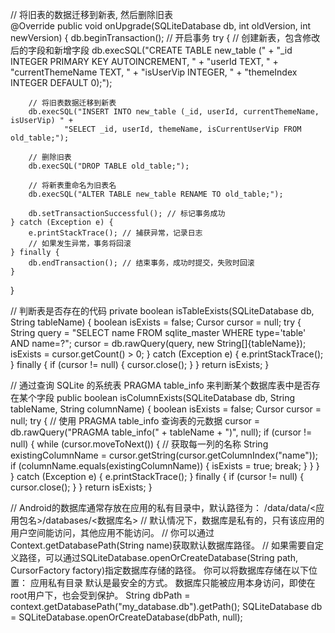 // 将旧表的数据迁移到新表, 然后删除旧表   
@Override
public void onUpgrade(SQLiteDatabase db, int oldVersion, int newVersion) {
db.beginTransaction(); // 开启事务
try {
// 创建新表，包含修改后的字段和新增字段
db.execSQL("CREATE TABLE new_table (" +
"_id INTEGER PRIMARY KEY AUTOINCREMENT, " +
"userId TEXT, " +
"currentThemeName TEXT, " +
"isUserVip INTEGER, " +
"themeIndex INTEGER DEFAULT 0);");

        // 将旧表数据迁移到新表
        db.execSQL("INSERT INTO new_table (_id, userId, currentThemeName, isUserVip) " +
                "SELECT _id, userId, themeName, isCurrentUserVip FROM old_table;");

        // 删除旧表
        db.execSQL("DROP TABLE old_table;");

        // 将新表重命名为旧表名
        db.execSQL("ALTER TABLE new_table RENAME TO old_table;");

        db.setTransactionSuccessful(); // 标记事务成功
    } catch (Exception e) {
        e.printStackTrace(); // 捕获异常，记录日志
        // 如果发生异常，事务将回滚
    } finally {
        db.endTransaction(); // 结束事务，成功时提交，失败时回滚
    }
}

// 判断表是否存在的代码
private boolean isTableExists(SQLiteDatabase db, String tableName) {
boolean isExists = false;
Cursor cursor = null;
try {
String query = "SELECT name FROM sqlite_master WHERE type='table' AND name=?";
cursor = db.rawQuery(query, new String[]{tableName});
isExists = cursor.getCount() > 0;
} catch (Exception e) {
e.printStackTrace();
} finally {
if (cursor != null) {
cursor.close();
}
}
return isExists;
}

// 通过查询 SQLite 的系统表 PRAGMA table_info 来判断某个数据库表中是否存在某个字段
public boolean isColumnExists(SQLiteDatabase db, String tableName, String columnName) {
boolean isExists = false;
Cursor cursor = null;
try {
// 使用 PRAGMA table_info 查询表的元数据
cursor = db.rawQuery("PRAGMA table_info(" + tableName + ")", null);
if (cursor != null) {
while (cursor.moveToNext()) {
// 获取每一列的名称
String existingColumnName = cursor.getString(cursor.getColumnIndex("name"));
if (columnName.equals(existingColumnName)) {
isExists = true;
break;
}
}
}
} catch (Exception e) {
e.printStackTrace();
} finally {
if (cursor != null) {
cursor.close();
}
}
return isExists;
}

// Android的数据库通常存放在应用的私有目录中，默认路径为：
/data/data/<应用包名>/databases/<数据库名>
// 默认情况下，数据库是私有的，只有该应用的用户空间能访问，其他应用不能访问。
// 你可以通过Context.getDatabasePath(String name)获取默认数据库路径。
// 如果需要自定义路径，可以通过SQLiteDatabase.openOrCreateDatabase(String path, CursorFactory factory)指定数据库存储的路径。
你可以将数据库存储在以下位置：
应用私有目录
默认是最安全的方式。
数据库只能被应用本身访问，即使在root用户下，也会受到保护。
String dbPath = context.getDatabasePath("my_database.db").getPath();
SQLiteDatabase db = SQLiteDatabase.openOrCreateDatabase(dbPath, null);
